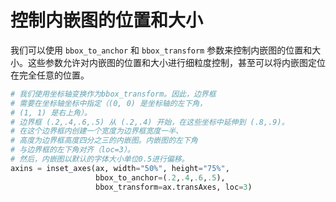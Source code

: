# 控制内嵌图的位置和大小

我们可以使用 `bbox_to_anchor` 和 `bbox_transform` 参数来控制内嵌图的位置和大小。这些参数允许对内嵌图的位置和大小进行细粒度控制，甚至可以将内嵌图定位在完全任意的位置。

```python
# 我们使用坐标轴变换作为bbox_transform。因此，边界框
# 需要在坐标轴坐标中指定（(0, 0) 是坐标轴的左下角，
# (1, 1) 是右上角）。
# 边界框 (.2,.4,.6,.5) 从 (.2,.4) 开始，在这些坐标中延伸到 (.8,.9)。
# 在这个边界框内创建一个宽度为边界框宽度一半、
# 高度为边界框高度四分之三的内嵌图。内嵌图的左下角
# 与边界框的左下角对齐（loc=3）。
# 然后，内嵌图以默认的字体大小单位0.5进行偏移。
axins = inset_axes(ax, width="50%", height="75%",
                   bbox_to_anchor=(.2,.4,.6,.5),
                   bbox_transform=ax.transAxes, loc=3)
```
